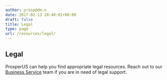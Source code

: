```yaml
---
author: prosp@dm-n
date: 2017-02-13 20:40:01+00:00
draft: false
title: Legal
type: page
url: /resources/legal/
---
```


## Legal



ProsperUS can help you find appropriate legal resources. Reach out to our [Business Service](http://www.prosperusdetroit.org/business-services/) team if you are in need of legal support.
